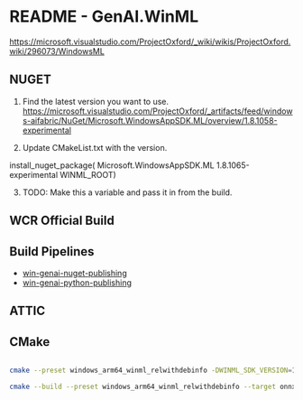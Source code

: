 # README - GenAI.WinML

https://microsoft.visualstudio.com/ProjectOxford/_wiki/wikis/ProjectOxford.wiki/296073/WindowsML

## NUGET

1. Find the latest version you want to use.
https://microsoft.visualstudio.com/ProjectOxford/_artifacts/feed/windows-aifabric/NuGet/Microsoft.WindowsAppSDK.ML/overview/1.8.1058-experimental

2. Update CMakeList.txt with the version. 

  install_nuget_package(
    Microsoft.WindowsAppSDK.ML
    1.8.1065-experimental
    WINML_ROOT)

3. TODO: Make this a variable and pass it in from the build.

## WCR Official Build 

## Build Pipelines

- [win-genai-nuget-publishing](https://aiinfra.visualstudio.com/ONNX%20Runtime/_build?definitionId=1938)
- [win-genai-python-publishing](https://aiinfra.visualstudio.com/ONNX%20Runtime/_build?definitionId=1964)

## ATTIC

## CMake

```bash

cmake --preset windows_arm64_winml_relwithdebinfo -DWINML_SDK_VERSION=1.8.1078-preview-genai

cmake --build --preset windows_arm64_winml_relwithdebinfo --target onnxruntime-genai

```
